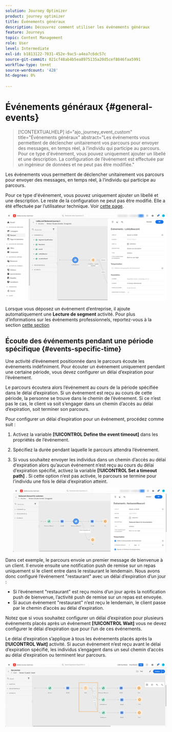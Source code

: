 ```yaml
---
solution: Journey Optimizer
product: journey optimizer
title: Événements généraux
description: Découvrez comment utiliser les événements généraux
feature: Journeys
topic: Content Management
role: User
level: Intermediate
exl-id: b1813122-7031-452e-9ac5-a4ea7c6dc57c
source-git-commit: 021cf48ab4b5ea8975135a20d5cef8846faa5991
workflow-type: tm+mt
source-wordcount: '428'
ht-degree: 0%

---
```


# Événements généraux {#general-events}

>[!CONTEXTUALHELP]
>id="ajo_journey_event_custom"
>title="Événements généraux"
>abstract="Les événements vous permettent de déclencher unitairement vos parcours pour envoyer des messages, en temps réel, à l’individu qui participe au parcours. Pour ce type d&#39;événement, vous pouvez uniquement ajouter un libellé et une description. La configuration de l’événement est effectuée par un ingénieur de données et ne peut pas être modifiée."

Les événements vous permettent de déclencher unitairement vos parcours pour envoyer des messages, en temps réel, à l’individu qui participe au parcours.

Pour ce type d&#39;événement, vous pouvez uniquement ajouter un libellé et une description. Le reste de la configuration ne peut pas être modifié. Elle a été effectuée par l’utilisateur technique. Voir [cette page](../event/about-events.md).

![](assets/general-events.png)

Lorsque vous déposez un événement d’entreprise, il ajoute automatiquement une **Lecture de segment** activité. Pour plus d’informations sur les événements professionnels, reportez-vous à la section [cette section](../event/about-events.md)

## Écoute des événements pendant une période spécifique {#events-specific-time}

Une activité d’événement positionnée dans le parcours écoute les événements indéfiniment. Pour écouter un événement uniquement pendant une certaine période, vous devez configurer un délai d’expiration pour l’événement.

Le parcours écoutera alors l’événement au cours de la période spécifiée dans le délai d’expiration. Si un événement est reçu au cours de cette période, la personne se trouve dans le chemin de l’événement. Si ce n’est pas le cas, le client va soit s’engager dans un chemin d’accès au délai d’expiration, soit terminer son parcours.

Pour configurer un délai d’expiration pour un événement, procédez comme suit :

1. Activez la variable **[!UICONTROL Define the event timeout]** dans les propriétés de l’événement.

1. Spécifiez la durée pendant laquelle le parcours attendra l’événement.

1. Si vous souhaitez envoyer les individus dans un chemin d’accès au délai d’expiration alors qu’aucun événement n’est reçu au cours du délai d’expiration spécifié, activez la variable **[!UICONTROL Set a timeout path]** . Si cette option n’est pas activée, le parcours se termine pour l’individu une fois le délai d’expiration atteint.

   ![](assets/event-timeout.png)

Dans cet exemple, le parcours envoie un premier message de bienvenue à un client. Il envoie ensuite une notification push de remise sur un repas uniquement si le client entre dans le restaurant le lendemain. Nous avons donc configuré l’événement &quot;restaurant&quot; avec un délai d’expiration d’un jour :

* Si l’événement &quot;restaurant&quot; est reçu moins d’un jour après la notification push de bienvenue, l’activité push de remise sur un repas est envoyée.
* Si aucun événement &quot;restaurant&quot; n’est reçu le lendemain, le client passe par le chemin d’accès au délai d’expiration.

Notez que si vous souhaitez configurer un délai d’expiration pour plusieurs événements placés après un événement **[!UICONTROL Wait]** vous ne devez configurer le délai d’expiration que pour l’un de ces événements.

Le délai d’expiration s’applique à tous les événements placés après la **[!UICONTROL Wait]** activité. Si aucun événement n’est reçu avant le délai d’expiration spécifié, les individus s’engagent dans un seul chemin d’accès au délai d’expiration ou terminent leur parcours.

![](assets/event-timeout-group.png)
